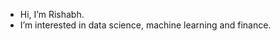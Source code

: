 - Hi, I’m Rishabh.
- I’m interested in data science, machine learning and finance.

<!---
RishSan7/RishSan7 is a ✨ special ✨ repository because its `README.md` (this file) appears on your GitHub profile.
You can click the Preview link to take a look at your changes.
--->
